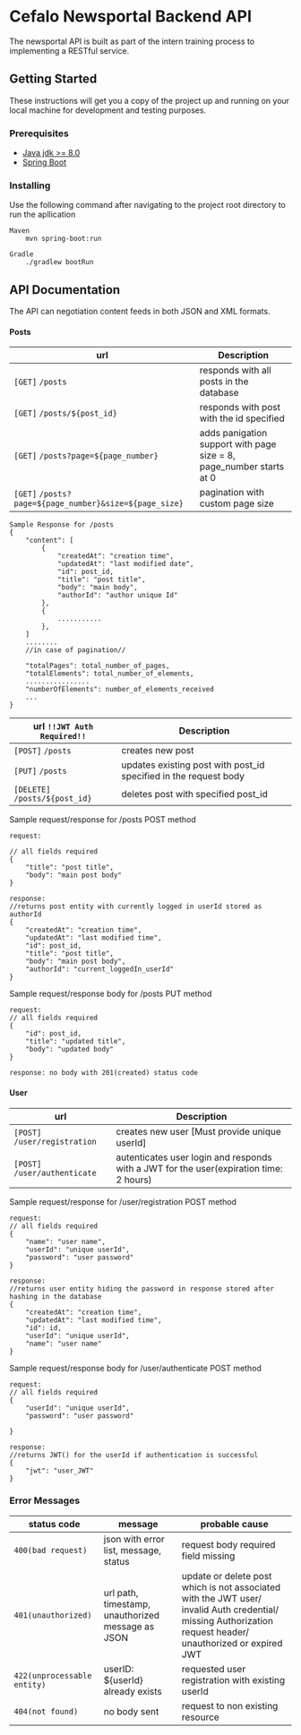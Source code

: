 # Cefalo Newsportal Backend API 
The newsportal API is built as part of the intern training process to implementing a RESTful service.

## Getting Started

These instructions will get you a copy of the project up and running on your local machine for development and testing purposes.

### Prerequisites

* [Java jdk >= 8.0](https://www.oracle.com/java/technologies/javase-jdk8-downloads.html)
* [Spring Boot](https://docs.spring.io/spring-boot/docs/current/reference/html/getting-started.html)


### Installing

Use the following command after navigating to the project root directory to run the apllication 

```
Maven
    mvn spring-boot:run
```

```
Gradle
    ./gradlew bootRun
```

## API Documentation
The API can negotiation content feeds in both JSON and XML formats.

#### Posts
| url | Description
| --- | --- 
| `[GET]` `/posts` |  responds with all posts in the database |
| `[GET]` `/posts/${post_id}` |  responds with post with the id specified |
| `[GET]` `/posts?page=${page_number}` |  adds panigation support with page size = 8, page_number starts at 0
| `[GET]` `/posts?page=${page_number}&size=${page_size}` | pagination with custom page size 

```
Sample Response for /posts
{
    "content": [
        {
            "createdAt": "creation time",
            "updatedAt": "last modified date",
            "id": post_id,
            "title": "post title",
            "body": "main body",
            "authorId": "author unique Id"
        },
        {
            ...........
        },
    ]
    ........
    //in case of pagination//
        
    "totalPages": total_number_of_pages,
    "totalElements": total_number_of_elements,
    ................
    "numberOfElements": number_of_elements_received
    ...
}
```

| url `!!JWT Auth Required!!`| Description
| --- | --- 
| `[POST]` `/posts` |  creates new post |
| `[PUT]` `/posts` |  updates existing post with post_id specified in the request body|
| `[DELETE]` `/posts/${post_id}` |  deletes post with specified post_id|



Sample request/response for /posts POST method

```
request:

// all fields required
{
    "title": "post title",
    "body": "main post body"
}

response:
//returns post entity with currently logged in userId stored as authorId
{
    "createdAt": "creation time",
    "updatedAt": "last modified time",
    "id": post_id,
    "title": "post title",
    "body": "main post body",
    "authorId": "current_loggedIn_userId"
}
```
Sample request/response body for /posts PUT method

```
request:
// all fields required
{
    "id": post_id,
    "title": "updated title",
    "body": "updated body"
}

response: no body with 201(created) status code
```

#### User

| url | Description
| --- | --- 
| `[POST]` `/user/registration` |  creates new user [Must provide unique userId]|
| `[POST]` `/user/authenticate` |  autenticates user login and responds with a JWT for the user(expiration time: 2 hours)|


Sample request/response for /user/registration POST method

```
request:
// all fields required
{
	"name": "user name",
	"userId": "unique userId",
	"password": "user password"
}

response:
//returns user entity hiding the password in response stored after hashing in the database
{
    "createdAt": "creation time",
    "updatedAt": "last modified time",
    "id": id,
    "userId": "unique userId",
    "name": "user name"
}
```


Sample request/response body for /user/authenticate POST method

```
request:
// all fields required
{
    "userId": "unique userId",
    "password": "user password"
    
}

response:
//returns JWT() for the userId if authentication is successful
{
    "jwt": "user_JWT"
}
```


### Error Messages
| status code | message | probable cause
| --- | --- | ---
|`400(bad request)`|  json with error list, message, status| request body required field missing|
|`401(unauthorized)` | url path, timestamp, unauthorized message as JSON  |  update or delete post which is not associated with the JWT user/ invalid Auth credential/ missing Authorization request header/ unauthorized or expired JWT 
|`422(unprocessable entity)` | userID: ${userId} already exists  | requested user registration with existing userId 
|`404(not found)` | no body sent | request to non existing resource
